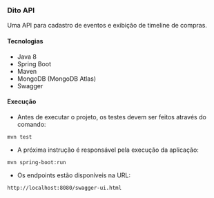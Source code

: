 ### Dito API

Uma API para cadastro de eventos e exibição de timeline de compras.

#### Tecnologias

* Java 8
* Spring Boot
* Maven
* MongoDB (MongoDB Atlas)
* Swagger

#### Execução

* Antes de executar o projeto, os testes devem ser feitos através do comando:

`mvn test`

* A próxima instrução é responsável pela execução da aplicação:

`mvn spring-boot:run`

* Os endpoints estão disponíveis na URL:

`http://localhost:8080/swagger-ui.html`
